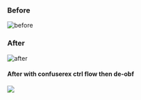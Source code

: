 ### Before
![before](https://i.imgur.com/VmsSEFa.png)

### After
![after](https://i.imgur.com/o2ZJbXy.png)


#### After with confuserex ctrl flow then de-obf
![](https://i.imgur.com/oSlKgtq.png)
